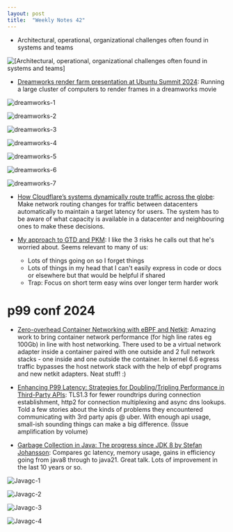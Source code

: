 ```yaml
---
layout: post
title:  "Weekly Notes 42"
---
```


* Architectural, operational, organizational challenges often found in systems and teams

![[Architectural, operational, organizational challenges often found in systems and teams]](/assets/2024/system-challenges.png)

* [Dreamworks render farm presentation at Ubuntu Summit 2024](https://www.youtube.com/live/byPpJW5l6pg?si=WsLvaAB2uFdVmIEQ&t=32208): Running a large cluster of computers to render frames in a dreamworks movie

![dreamworks-1](/assets/2024/dreamworks-1.png)

![dreamworks-2](/assets/2024/dreamworks-2.png)

![dreamworks-3](/assets/2024/dreamworks-3.png)

![dreamworks-4](/assets/2024/dreamworks-4.png)

![dreamworks-5](/assets/2024/dreamworks-5.png)

![dreamworks-6](/assets/2024/dreamworks-6.png)

![dreamworks-7](/assets/2024/dreamworks-7.png)

* [How Cloudflare’s systems dynamically route traffic across the globe](https://blog.cloudflare.com/meet-traffic-manager/): Make network routing changes for traffic between datacenters automatically to maintain a target latency for users. The system has to be aware of what capacity is available in a datacenter and neighbouring ones to make these decisions.

* [My approach to GTD and PKM](https://jmduke.com/posts/post/pkm-gtd-2024/): I like the 3 risks he calls out that he's worried about. Seems relevant to many of us:
  * Lots of things going on so I forget things
  * Lots of things in my head that I can't easily express in code or docs or elsewhere but that would be helpful if shared
  * Trap: Focus on short term easy wins over longer term harder work

# p99 conf 2024

* [Zero-overhead Container Networking with eBPF and Netkit](https://www.p99conf.io/session/zero-overhead-container-networking-with-ebpf-and-netkit/): Amazing work to bring container network performance (for high line rates eg 100Gb) in line with host networking. There used to be a virtual network adapter inside a container paired with one outside and 2 full network stacks - one inside and one outside the container. In kernel 6.6 egress traffic bypasses the host network stack with the help of ebpf programs and new netkit adapters. Neat stuff! :)

* [Enhancing P99 Latency: Strategies for Doubling/Tripling Performance in Third-Party APIs](https://www.youtube.com/watch?v=AWZlmlAxr1c): TLS1.3 for fewer roundtrips during connection establishment, http2 for connection multiplexing and async dns lookups. Told a few stories about the kinds of problems they encountered communicating with 3rd party apis @ uber. With enough api usage, small-ish sounding things can make a big difference. (Issue amplification by volume)

* [Garbage Collection in Java: The progress since JDK 8 by Stefan Johansson](https://www.youtube.com/watch?v=5wkzEy_BXdA): Compares gc latency, memory usage, gains in efficiency going from java8 through to java21. Great talk. Lots of improvement in the last 10 years or so.

![Javagc-1](/assets/2024/javagc-1.png)

![Javagc-2](/assets/2024/javagc-2.png)

![Javagc-3](/assets/2024/javagc-3.png)

![Javagc-4](/assets/2024/javagc-4.png)